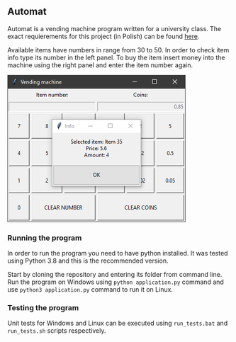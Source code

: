 ## Automat
Automat is a vending machine program written for a university class. The exact requierements for this project (in Polish) can be found [here](description/opis_automat_sprzedający_napoje.md).

Available items have numbers in range from 30 to 50. In order to check item info type its number in the left panel. To buy the item insert money into the machine using the right panel and enter the item number again.

![Screenshot](description/screenshot.png "Program screenshot")

### Running the program
In order to run the program you need to have python installed. It was tested using Python 3.8 and this is the recommended version.

Start by cloning the repository and entering its folder from command line. Run the program on Windows using `python application.py` command and use `python3 application.py` command to run it on Linux.

### Testing the program
Unit tests for Windows and Linux can be executed using `run_tests.bat` and `run_tests.sh` scripts respectively.